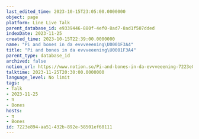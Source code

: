 ```yaml
---
last_edited_time: 2023-10-15T23:05:00.0000000
object: page
platform: Line Live Talk
parent_database_id: e9339446-880f-4ef0-8ad7-8ad1f507dded
indexDate: 2023-11-25
created_time: 2023-10-15T22:39:00.0000000
name: "Pi and bones in da evvveeening\U0001F3A4"
title: "Pi and bones in da evvveeening\U0001F3A4"
parent_type: database_id
archived: false
notion_url: https://www.notion.so/Pi-and-bones-in-da-evvveeening-7223e894aa51432b892e58501ef68111
talktime: 2023-11-25T20:30:00.0000000
language_level: No limit
tags:
- Talk
- 2023-11-25
- π
- Bones
hosts:
- π
- Bones
id: 7223e894-aa51-432b-892e-58501ef68111
---
```



   
   
   
   

   
























